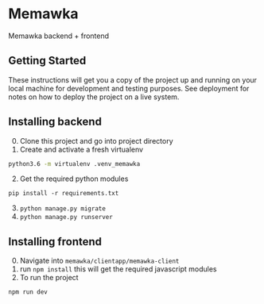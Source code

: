 # Memawka

Memawka backend + frontend

## Getting Started

These instructions will get you a copy of the project up and running on your local machine for development and testing purposes. See deployment for notes on how to deploy the project on a live system.

## Installing backend

0. Clone this project and go into project directory
1. Create and activate a fresh virtualenv
```bash
python3.6 -m virtualenv .venv_memawka

```

2. Get the required python modules
```
pip install -r requirements.txt
```
3. `python manage.py migrate`
4. `python manage.py runserver`
## Installing frontend

0. Navigate into `memawka/clientapp/memawka-client`
1. run
 ```npm install```
 this will get the required javascript modules
3. To run the project 
```
npm run dev
```